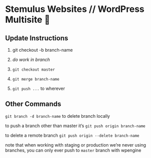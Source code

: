 # Stemulus Websites // WordPress Multisite :checkered_flag:

## Update Instructions

1. git checkout -b branch-name

1. _do work in branch_

1. `git checkout master`

1. `git merge branch-name`

1. `git push ...` to wherever

## Other Commands
`git branch -d branch-name` to delete branch locally

to push a branch other than master it’s `git push origin branch-name`

to delete a remote branch `git push origin --delete branch-name`

note that when working with staging or production we’re never using branches, you can only ever push to `master` branch with wpengine
